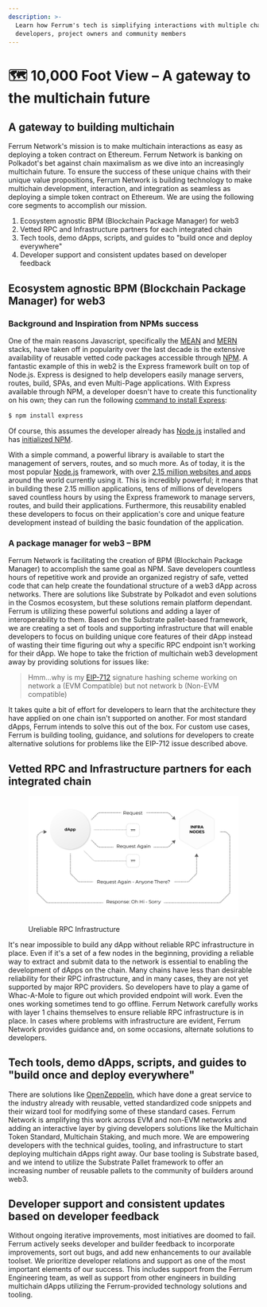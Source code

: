 ```yaml
---
description: >-
  Learn how Ferrum's tech is simplifying interactions with multiple chains for
  developers, project owners and community members
---
```


# 🗺 10,000 Foot View – A gateway to the multichain future

## A gateway to building multichain

Ferrum Network's mission is to make multichain interactions as easy as deploying a token contract on Ethereum. Ferrum Network is banking on Polkadot's bet against chain maximalism as we dive into an increasingly multichain future. To ensure the success of these unique chains with their unique value propositions, Ferrum Network is building technology to make multichain development, interaction, and integration as seamless as deploying a simple token contract on Ethereum. We are using the following core segments to accomplish our mission.

1. Ecosystem agnostic BPM (Blockchain Package Manager) for web3
2. Vetted RPC and Infrastructure partners for each integrated chain
3. Tech tools, demo dApps, scripts, and guides to "build once and deploy everywhere"
4. Developer support and consistent updates based on developer feedback

## Ecosystem agnostic BPM (Blockchain Package Manager) for web3

### Background and Inspiration from NPMs success

One of the main reasons Javascript, specifically the [MEAN](https://en.wikipedia.org/wiki/MEAN\_\(solution\_stack\)) and [MERN](https://www.mongodb.com/mern-stack) stacks, have taken off in popularity over the last decade is the extensive availability of reusable vetted code packages accessible through [NPM](https://en.wikipedia.org/wiki/Npm\_\(software\)). A fantastic example of this in web2 is the Express framework built on top of Node.js. Express is designed to help developers easily manage servers, routes, build, SPAs, and even Multi-Page applications. With Express available through NPM, a developer doesn't have to create this functionality on his own; they can run the following [command to install Express](https://expressjs.com/en/starter/installing.html):

```sh
$ npm install express
```

Of course, this assumes the developer already has [Node.js](https://nodejs.org/en) installed and has [initialized NPM](https://expressjs.com/en/starter/installing.html).

With a simple command, a powerful library is available to start the management of servers, routes, and so much more. As of today, it is the most popular [Node.js](https://nodejs.org/en) framework, with over [2.15 million websites and apps](https://trends.builtwith.com/framework/Express) around the world currently using it. This is incredibly powerful; it means that in building these 2.15 million applications, tens of millions of developers saved countless hours by using the Express framework to manage servers, routes, and build their applications. Furthermore, this reusability enabled these developers to focus on their application's core and unique feature development instead of building the basic foundation of the application.

### A package manager for web3 – BPM

Ferrum Network is facilitating the creation of BPM (Blockchain Package Manager) to accomplish the same goal as NPM. Save developers countless hours of repetitive work and provide an organized registry of safe, vetted code that can help create the foundational structure of a web3 dApp across networks. There are solutions like Substrate by Polkadot and even solutions in the Cosmos ecosystem, but these solutions remain platform dependant. Ferrum is utilizing these powerful solutions and adding a layer of interoperability to them. Based on the Substrate pallet-based framework, we are creating a set of tools and supporting infrastructure that will enable developers to focus on building unique core features of their dApp instead of wasting their time figuring out why a specific RPC endpoint isn't working for their dApp. We hope to take the friction of multichain web3 development away by providing solutions for issues like:&#x20;

> Hmm...why is my [EIP-712](https://eips.ethereum.org/EIPS/eip-712) signature hashing scheme working on network a (EVM Compatible) but not network b (Non-EVM compatible)

It takes quite a bit of effort for developers to learn that the architecture they have applied on one chain isn't supported on another. For most standard dApps, Ferrum intends to solve this out of the box. For custom use cases, Ferrum is building tooling, guidance, and solutions for developers to create alternative solutions for problems like the EIP-712 issue described above.

## Vetted RPC and Infrastructure partners for each integrated chain

<figure><img src="../../.gitbook/assets/Vetted RPC and Infrastructure partners for each integrated chain V2.png" alt=""><figcaption><p>Ureliable RPC Infrastructure</p></figcaption></figure>

It's near impossible to build any dApp without reliable RPC infrastructure in place. Even if it's a set of a few nodes in the beginning, providing a reliable way to extract and submit data to the network is essential to enabling the development of dApps on the chain. Many chains have less than desirable reliability for their RPC infrastructure, and in many cases, they are not yet supported by major RPC providers. So developers have to play a game of Whac-A-Mole to figure out which provided endpoint will work. Even the ones working sometimes tend to go offline. Ferrum Network carefully works with layer 1 chains themselves to ensure reliable RPC infrastructure is in place. In cases where problems with infrastructure are evident, Ferrum Network provides guidance and, on some occasions, alternate solutions to developers.&#x20;

## Tech tools, demo dApps, scripts, and guides to "build once and deploy everywhere"

There are solutions like [OpenZeppelin](https://www.openzeppelin.com/), which have done a great service to the industry already with reusable, vetted standardized code snippets and their wizard tool for modifying some of these standard cases. Ferrum Network is amplifying this work across EVM and non-EVM networks and adding an interactive layer by giving developers solutions like the Multichain Token Standard, Multichain Staking, and much more. We are empowering developers with the technical guides, tooling, and infrastructure to start deploying multichain dApps right away. Our base tooling is Substrate based, and we intend to utilize the Substrate Pallet framework to offer an increasing number of reusable pallets to the community of builders around web3.

## Developer support and consistent updates based on developer feedback

Without ongoing iterative improvements, most initiatives are doomed to fail. Ferrum actively seeks developer and builder feedback to incorporate improvements, sort out bugs, and add new enhancements to our available toolset. We prioritize developer relations and support as one of the most important elements of our success. This includes support from the Ferrum Engineering team, as well as support from other engineers in building multichain dApps utilizing the Ferrum-provided technology solutions and tooling.

